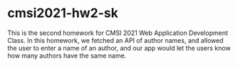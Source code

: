 # cmsi2021-hw2-sk
This is the second homework for CMSI 2021 Web Application Development Class. In this homework, we fetched an API of author names, and allowed the user to enter a name of an author, and our app would let the users know how many authors have the same name. 
